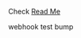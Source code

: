 
Check [Read Me](https://integrify-system-backend-doc.readthedocs.io/en/develop/)

webhook test bump
